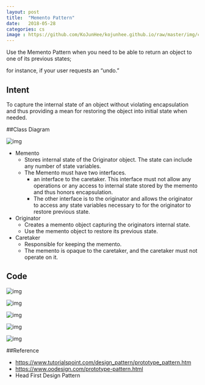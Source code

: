 ```yaml
---
layout: post
title:  "Memento Pattern"
date:   2018-05-28
categories: cs
image : https://github.com/KoJunHee/kojunhee.github.io/raw/master/img/cs_img.jpg
---
```


Use the Memento Pattern when you need to be able to return an object to one of its previous states; 

for instance, if your user requests an “undo.” 

## Intent

To capture the internal state of an object without violating encapsulation and thus providing a mean for restoring the object into initial state when needed.

##Class Diagram

![img](https://github.com/KoJunHee/kojunhee.github.io/raw/master/img/memento01.png) 

- Memento
  - Stores internal state of the Originator object. The state can include any number of state variables.
  - The Memento must have two interfaces.
    - an interface to the caretaker. This interface must not allow any operations or any access to internal state stored by the memento and thus honors encapsulation. 
    - The other interface is to the originator and allows the originator to access any state variables necessary to for the originator to restore previous state.
- Originator
  - Creates a memento object capturing the originators internal state.
  - Use the memento object to restore its previous state.
- Caretaker
  - Responsible for keeping the memento.
  - The memento is opaque to the caretaker, and the caretaker must not operate on it.

## Code

![img](https://github.com/KoJunHee/kojunhee.github.io/raw/master/img/memento02.png) 

![img](https://github.com/KoJunHee/kojunhee.github.io/raw/master/img/memento03.png) 

![img](https://github.com/KoJunHee/kojunhee.github.io/raw/master/img/memento04.png) 

![img](https://github.com/KoJunHee/kojunhee.github.io/raw/master/img/memento05.png) 

![img](https://github.com/KoJunHee/kojunhee.github.io/raw/master/img/memento06.png) 

##Reference

- <https://www.tutorialspoint.com/design_pattern/prototype_pattern.htm>
- <https://www.oodesign.com/prototype-pattern.html>
- Head First Design Pattern